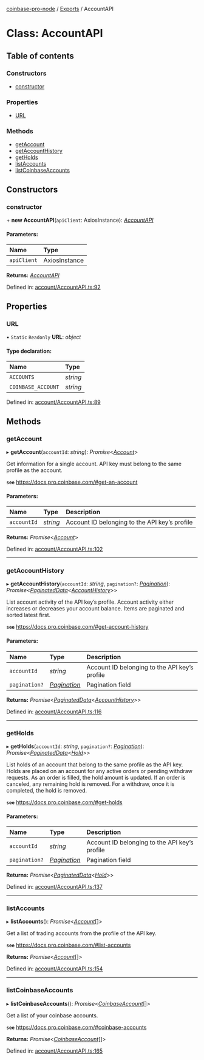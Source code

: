 [coinbase-pro-node](../README.md) / [Exports](../modules.md) / AccountAPI

# Class: AccountAPI

## Table of contents

### Constructors

- [constructor](accountapi.md#constructor)

### Properties

- [URL](accountapi.md#url)

### Methods

- [getAccount](accountapi.md#getaccount)
- [getAccountHistory](accountapi.md#getaccounthistory)
- [getHolds](accountapi.md#getholds)
- [listAccounts](accountapi.md#listaccounts)
- [listCoinbaseAccounts](accountapi.md#listcoinbaseaccounts)

## Constructors

### constructor

\+ **new AccountAPI**(`apiClient`: AxiosInstance): [*AccountAPI*](accountapi.md)

#### Parameters:

Name | Type |
:------ | :------ |
`apiClient` | AxiosInstance |

**Returns:** [*AccountAPI*](accountapi.md)

Defined in: [account/AccountAPI.ts:92](https://github.com/bennycode/coinbase-pro-node/blob/c3d8f7c/src/account/AccountAPI.ts#L92)

## Properties

### URL

▪ `Static` `Readonly` **URL**: *object*

#### Type declaration:

Name | Type |
:------ | :------ |
`ACCOUNTS` | *string* |
`COINBASE_ACCOUNT` | *string* |

Defined in: [account/AccountAPI.ts:89](https://github.com/bennycode/coinbase-pro-node/blob/c3d8f7c/src/account/AccountAPI.ts#L89)

## Methods

### getAccount

▸ **getAccount**(`accountId`: *string*): *Promise*<[*Account*](../interfaces/account.md)\>

Get information for a single account. API key must belong to the same profile as the account.

**`see`** https://docs.pro.coinbase.com/#get-an-account

#### Parameters:

Name | Type | Description |
:------ | :------ | :------ |
`accountId` | *string* | Account ID belonging to the API key’s profile   |

**Returns:** *Promise*<[*Account*](../interfaces/account.md)\>

Defined in: [account/AccountAPI.ts:102](https://github.com/bennycode/coinbase-pro-node/blob/c3d8f7c/src/account/AccountAPI.ts#L102)

___

### getAccountHistory

▸ **getAccountHistory**(`accountId`: *string*, `pagination?`: [*Pagination*](../interfaces/pagination.md)): *Promise*<[*PaginatedData*](../interfaces/paginateddata.md)<[*AccountHistory*](../interfaces/accounthistory.md)\>\>

List account activity of the API key’s profile. Account activity either increases or decreases your account
balance. Items are paginated and sorted latest first.

**`see`** https://docs.pro.coinbase.com/#get-account-history

#### Parameters:

Name | Type | Description |
:------ | :------ | :------ |
`accountId` | *string* | Account ID belonging to the API key’s profile   |
`pagination?` | [*Pagination*](../interfaces/pagination.md) | Pagination field   |

**Returns:** *Promise*<[*PaginatedData*](../interfaces/paginateddata.md)<[*AccountHistory*](../interfaces/accounthistory.md)\>\>

Defined in: [account/AccountAPI.ts:116](https://github.com/bennycode/coinbase-pro-node/blob/c3d8f7c/src/account/AccountAPI.ts#L116)

___

### getHolds

▸ **getHolds**(`accountId`: *string*, `pagination?`: [*Pagination*](../interfaces/pagination.md)): *Promise*<[*PaginatedData*](../interfaces/paginateddata.md)<[*Hold*](../interfaces/hold.md)\>\>

List holds of an account that belong to the same profile as the API key. Holds are placed on an account for any
active orders or pending withdraw requests. As an order is filled, the hold amount is updated. If an order is
canceled, any remaining hold is removed. For a withdraw, once it is completed, the hold is removed.

**`see`** https://docs.pro.coinbase.com/#get-holds

#### Parameters:

Name | Type | Description |
:------ | :------ | :------ |
`accountId` | *string* | Account ID belonging to the API key’s profile   |
`pagination?` | [*Pagination*](../interfaces/pagination.md) | Pagination field   |

**Returns:** *Promise*<[*PaginatedData*](../interfaces/paginateddata.md)<[*Hold*](../interfaces/hold.md)\>\>

Defined in: [account/AccountAPI.ts:137](https://github.com/bennycode/coinbase-pro-node/blob/c3d8f7c/src/account/AccountAPI.ts#L137)

___

### listAccounts

▸ **listAccounts**(): *Promise*<[*Account*](../interfaces/account.md)[]\>

Get a list of trading accounts from the profile of the API key.

**`see`** https://docs.pro.coinbase.com/#list-accounts

**Returns:** *Promise*<[*Account*](../interfaces/account.md)[]\>

Defined in: [account/AccountAPI.ts:154](https://github.com/bennycode/coinbase-pro-node/blob/c3d8f7c/src/account/AccountAPI.ts#L154)

___

### listCoinbaseAccounts

▸ **listCoinbaseAccounts**(): *Promise*<[*CoinbaseAccount*](../interfaces/coinbaseaccount.md)[]\>

Get a list of your coinbase accounts.

**`see`** https://docs.pro.coinbase.com/#coinbase-accounts

**Returns:** *Promise*<[*CoinbaseAccount*](../interfaces/coinbaseaccount.md)[]\>

Defined in: [account/AccountAPI.ts:165](https://github.com/bennycode/coinbase-pro-node/blob/c3d8f7c/src/account/AccountAPI.ts#L165)
